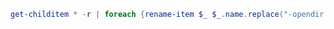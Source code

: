
```powershell
get-childitem * -r | foreach {rename-item $_ $_.name.replace("-opendir.cloud","")}
```
